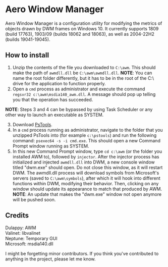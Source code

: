 # Aero Window Manager
Aero Window Manager is a configuration utility for modifying the metrics of objects drawn by DWM frames on Windows 10. It currently supports 1809 (build 17763), 1903/09 (builds 18062 and 18063), as well as 2004-22H2 (builds 19041-19045).

## How to install
1. Unzip the contents of the file you downloaded to `C:\awm`. This should make the path of `awmdll.dll` be `C:\awm\awmdll.dll`. **NOTE**: You can name the root folder differently, but it has to be in the root of the C:\ drive for the application to function properly.
2. Open a `cmd` process as administrator and execute the command `regsvr32 c:\awm\msdia140_awm.dll`. A message should pop up telling you that the operation has succeeded.

**NOTE**: Steps 3 and 4 can be bypassed by using Task Scheduler or any other way to launch an executable as SYSTEM.

3. Download [PsTools](https://learn.microsoft.com/en-us/sysinternals/downloads/pstools).
4. In a `cmd` process running as administrator, navigate to the folder that you unzipped PsTools into (for example `c:\pstools`) and run the following command: `psexec64 -s -i cmd.exe`. This should open a new Command Prompt window running as SYSTEM.
5. In this new Command Prompt window, type `cd c:\awm` (or the folder you installed AWM to), followed by `injector`. After the injector process has initialized and injected `awmdll.dll` into DWM, a new console window titled "dwm.exe" should open. Do not close this window, as it will restart DWM. The awmdll.dll process will download symbols from Microsoft's servers (saved to `C:\awm\symbols`), after which it will hook into different functions within DWM, modifying their behavior. Then, clicking on any window should update its appearance to match that produced by AWM. \
**NOTE**: An update that makes the "dwm.exe" window not open anymore will be pushed soon.

## Credits
Dulappy: AWM\
Valinet: libvalinet\
Neptune: Temporary GUI\
Microsoft: msdia140.dll

I might be forgetting minor contributors. If you think you've contributed to anything in the project, please let me know.
